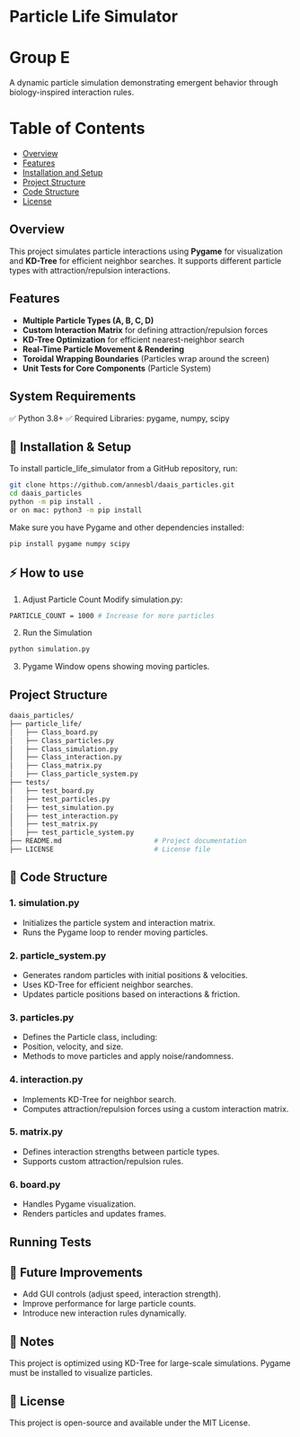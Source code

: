 # Particle Life Simulator

# Group E

A dynamic particle simulation demonstrating emergent behavior through biology-inspired interaction rules.

# Table of Contents

- [Overview](#-overview)
- [Features](#-🌟-features)
- [Installation and Setup](#-🚀-installation-&-setup)
- [Project Structure](#-project-structure)
- [Code Structure](#-🔧-code-structure)
- [License](#license)


## Overview
This project simulates particle interactions using **Pygame** for visualization and **KD-Tree** for efficient neighbor searches. It supports different particle types with attraction/repulsion interactions.

## Features
- **Multiple Particle Types (A, B, C, D)**
- **Custom Interaction Matrix** for defining attraction/repulsion forces
- **KD-Tree Optimization** for efficient nearest-neighbor search
- **Real-Time Particle Movement & Rendering**
- **Toroidal Wrapping Boundaries** (Particles wrap around the screen)
- **Unit Tests for Core Components** (Particle System)

## System Requirements 

✅ Python 3.8+
✅ Required Libraries: pygame, numpy, scipy

## 🚀 Installation & Setup

To install particle_life_simulator from a GitHub repository, run: 
```sh 
git clone https://github.com/annesbl/daais_particles.git
cd daais_particles
python -m pip install .
or on mac: python3 -m pip install 
```
Make sure you have Pygame and other dependencies installed:

```sh 
pip install pygame numpy scipy

```

## ⚡ How to use 

1. Adjust Particle Count Modify simulation.py:

```sh
PARTICLE_COUNT = 1000 # Increase for more particles
```

2. Run the Simulation
```sh 
python simulation.py

```

3. Pygame Window opens showing moving particles.

## Project Structure

```sh
daais_particles/
├── particle_life/
│   ├── Class_board.py                
│   ├── Class_particles.py           
│   ├── Class_simulation.py      
│   ├── Class_interaction.py
│   ├── Class_matrix.py
│   ├── Class_particle_system.py
├── tests/
│   ├── test_board.py                
│   ├── test_particles.py           
│   ├── test_simulation.py      
│   ├── test_interaction.py
│   ├── test_matrix.py
│   ├── test_particle_system.py     
├── README.md                       # Project documentation
├── LICENSE                         # License file
```

## 🔧 Code Structure
### 1. simulation.py
- Initializes the particle system and interaction matrix.
- Runs the Pygame loop to render moving particles.

### 2. particle_system.py
- Generates random particles with initial positions & velocities.
- Uses KD-Tree for efficient neighbor searches.
- Updates particle positions based on interactions & friction.

### 3. particles.py
- Defines the Particle class, including:
- Position, velocity, and size.
- Methods to move particles and apply noise/randomness.

### 4. interaction.py
- Implements KD-Tree for neighbor search.
- Computes attraction/repulsion forces using a custom interaction matrix.

### 5. matrix.py
- Defines interaction strengths between particle types.
- Supports custom attraction/repulsion rules.

### 6. board.py
- Handles Pygame visualization.
- Renders particles and updates frames.


## Running Tests 


## 🚀 Future Improvements 
- Add GUI controls (adjust speed, interaction strength).
- Improve performance for large particle counts.
- Introduce new interaction rules dynamically.

## 📌 Notes
This project is optimized using KD-Tree for large-scale simulations.
Pygame must be installed to visualize particles.

## 📜 License
This project is open-source and available under the MIT License.


